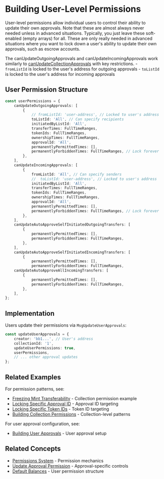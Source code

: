 # Building User-Level Permissions

User-level permissions allow individual users to control their ability to update their own approvals. Note that these are almost always never needed unless in advanced situations. Typically, you just leave these soft-enabled (empty arrays) for all. These are only really needed in advanced situations where you want to lock down a user's ability to update their own approvals, such as escrow accounts.

The canUpdateOutgoingApprovals and canUpdateIncomingApprovals work similarly to [canUpdateCollectionApprovals](./building-collection-permissions.md) with key restrictions. - `fromListId` is locked to the user's address for outgoing approvals - `toListId` is locked to the user's address for incoming approvals

## User Permission Structure

```typescript
const userPermissions = {
    canUpdateOutgoingApprovals: [
        {
            // fromListId: 'user-address', // Locked to user's address
            toListId: 'All', // Can specify recipients
            initiatedByListId: 'All',
            transferTimes: FullTimeRanges,
            tokenIds: FullTimeRanges,
            ownershipTimes: FullTimeRanges,
            approvalId: 'All',
            permanentlyPermittedTimes: [],
            permanentlyForbiddenTimes: FullTimeRanges, // Lock forever
        },
    ],
    canUpdateIncomingApprovals: [
        {
            fromListId: 'All', // Can specify senders
            //  toListId: 'user-address', // Locked to user's address
            initiatedByListId: 'All',
            transferTimes: FullTimeRanges,
            tokenIds: FullTimeRanges,
            ownershipTimes: FullTimeRanges,
            approvalId: 'All',
            permanentlyPermittedTimes: [],
            permanentlyForbiddenTimes: FullTimeRanges, // Lock forever
        },
    ],
    canUpdateAutoApproveSelfInitiatedOutgoingTransfers: [
        {
            permanentlyPermittedTimes: [],
            permanentlyForbiddenTimes: FullTimeRanges,
        },
    ],
    canUpdateAutoApproveSelfInitiatedIncomingTransfers: [
        {
            permanentlyPermittedTimes: [],
            permanentlyForbiddenTimes: FullTimeRanges,
    canUpdateAutoApproveAllIncomingTransfers: [
        {
            permanentlyPermittedTimes: [],
            permanentlyForbiddenTimes: FullTimeRanges,
        },
    ],
};
```

## Implementation

Users update their permissions via `MsgUpdateUserApprovals`:

```typescript
const updateUserApprovals = {
    creator: 'bb1...', // User's address
    collectionId: '1',
    updateUserPermissions: true,
    userPermissions,
    // ... other approval updates
};
```

## Related Examples

For permission patterns, see:

-   [Freezing Mint Transferability](./permissions/freezing-mint-transferability.md) - Collection permission example
-   [Locking Specific Approval ID](./permissions/locking-specific-approval-id.md) - Approval ID targeting
-   [Locking Specific Token IDs](./permissions/locking-specific-badge-ids.md) - Token ID targeting
-   [Building Collection Permissions](./building-collection-permissions.md) - Collection-level patterns

For user approval configuration, see:

-   [Building User Approvals](./building-user-approvals.md) - User approval setup

## Related Concepts

-   [Permissions System](../concepts/permissions/README.md) - Permission mechanics
-   [Update Approval Permission](../concepts/permissions/update-approval-permission.md) - Approval-specific controls
-   [Default Balances](../concepts/default-balances.md) - User permission structure
